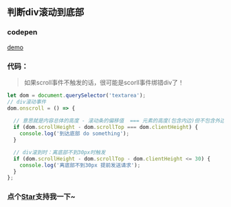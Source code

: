 ## 判断div滚动到底部

<!--
 * @Author: OBKoro1
 * @Github: https://github.com/OBKoro1
 * @Date: 2018-12-27 16:12:33
 * @LastEditors: OBKoro1
 * @LastEditTime: 2019-07-31 17:01:00
 * @Description:
 -->

### codepen

[demo](https://codepen.io/OBKoro1/pen/XoaRyg)

### 代码：

> 如果scroll事件不触发的话，很可能是scorll事件绑错div了！

```js
let dom = document.querySelector('textarea');
// div滚动事件
dom.onscroll = () => {
    
  // 意思就是内容总体的高度 - 滚动条的偏移值  === 元素的高度(包含内边)但不包含外边距，边框，以及滚动条
  if (dom.scrollHeight - dom.scrollTop === dom.clientHeight) {
    console.log('到达底部 do something');
  }

  // div滚到时：离底部不到30px时触发
  if (dom.scrollHeight - dom.scrollTop - dom.clientHeight <= 30) {
    console.log('离底部不到30px 提前发送请求');
  }
};
```
<!-- 特殊字符串：用于修改/删除markdown的结尾提示语-OBKoro1 -->
### 点个[Star](https://github.com/OBKoro1/codeBlack)支持我一下~

<!-- '特殊字符串：用于删除编译后的issue组件-OBKoro1 -->
<!-- more -->
<comment-comment/>
